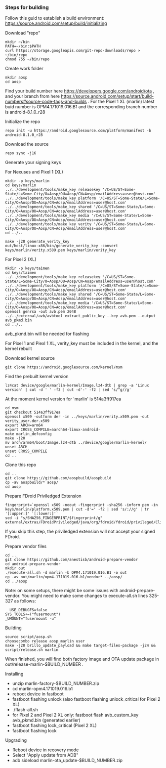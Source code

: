 ### Steps for building

Follow this guid to establish a build environment: https://source.android.com/setup/build/initializing

Download "repo"

	mkdir ~/bin
	PATH=~/bin:$PATH
	curl https://storage.googleapis.com/git-repo-downloads/repo > ~/bin/repo
	chmod 755 ~/bin/repo
	
Create work folder

	mkdir aosp
	cd aosp
	
Find your build number here https://developers.google.com/android/ota , and your branch from here https://source.android.com/setup/start/build-numbers#source-code-tags-and-builds .
For the Pixel 1 XL (marlin) latest buid number is OPM4.171019.016.B1 and the corresponding branch number is android-8.1.0_r28	

Initialize the repo

	repo init -u https://android.googlesource.com/platform/manifest -b android-8.1.0_r28
	
Download the source

	repo sync -j16
	
Generate your signing keys

 For Nexuses and Pixel 1 (XL)
 
 	mkdir -p keys/marlin
	cd keys/marlin
	../../development/tools/make_key releasekey '/C=US/ST=Some-State/L=Some-City/O=Aosp/OU=Aosp/CN=Aosp/emailAddress=user@host.com'
	../../development/tools/make_key platform '/C=US/ST=Some-State/L=Some-City/O=Aosp/OU=Aosp/CN=Aosp/emailAddress=user@host.com'
	../../development/tools/make_key shared '/C=US/ST=Some-State/L=Some-City/O=Aosp/OU=Aosp/CN=Aosp/emailAddress=user@host.com'
	../../development/tools/make_key media '/C=US/ST=Some-State/L=Some-City/O=Aosp/OU=Aosp/CN=Aosp/emailAddress=user@host.com'
	../../development/tools/make_key verity '/C=US/ST=Some-State/L=Some-City/O=Aosp/OU=Aosp/CN=Aosp/emailAddress=user@host.com'
	cd ../..
	
	make -j20 generate_verity_key
	out/host/linux-x86/bin/generate_verity_key -convert keys/marlin/verity.x509.pem keys/marlin/verity_key
	
For Pixel 2 (XL)
	 
	mkdir -p keys/taimen
	cd keys/taimen
	../../development/tools/make_key releasekey '/C=US/ST=Some-State/L=Some-City/O=Aosp/OU=Aosp/CN=Aosp/emailAddress=user@host.com'
	../../development/tools/make_key platform '/C=US/ST=Some-State/L=Some-City/O=Aosp/OU=Aosp/CN=Aosp/emailAddress=user@host.com'
	../../development/tools/make_key shared '/C=US/ST=Some-State/L=Some-City/O=Aosp/OU=Aosp/CN=Aosp/emailAddress=user@host.com'
	../../development/tools/make_key media '/C=US/ST=Some-State/L=Some-City/O=Aosp/OU=Aosp/CN=Aosp/emailAddress=user@host.com'
	openssl genrsa -out avb.pem 2048
	../../external/avb/avbtool extract_public_key --key avb.pem --output avb_pkmd.bin
	cd ../..
	
avb_pkmd.bin will be needed for flashing


For Pixel 1 and Piexl 1 XL, verity_key must be included in the kernel, and the kernel rebuilt

Download kernel source

	git clone https://android.googlesource.com/kernel/msm

Find the prebuilt kernel version

	lz4cat device/google/marlin-kernel/Image.lz4-dtb | grep -a 'Linux version' | cut -d ' ' -f3 | cut -d'-' -f2 | sed 's/^g//g'
	
At the moment kernel version for 'marlin' is 514a3ff917ea

	cd msm
	git checkout 514a3ff917ea
	openssl x509 -outform der -in ../keys/marlin/verity.x509.pem -out verity_user.der.x509
	export ARCH=arm64
	export CROSS_COMPILE=aarch64-linux-android-
	make marlin_defconfig
	make -j20
	mv arch/arm64/boot/Image.lz4-dtb ../device/google/marlin-kernel/
	unset ARCH
	unset CROSS_COMPILE
	cd ..
	
Clone this repo

	cd ..
	git clone https://github.com/aospbuild/aospbuild
	cp -av aospbuild/* aosp/
	cd aosp
	
Prepare FDroid Priviledged Extension

	fingerprint=`openssl x509 -noout -fingerprint -sha256 -inform pem -in keys/marlin/platform.x509.pem | cut -d'=' -f2 | sed 's/://g' | tr '[:upper:]' '[:lower:]'`
	sed -i "s/SHA256_FINGERPRINT/$fingerprint/g" external/extras/FDroidPriviledged/java/org/fdroid/fdroid/privileged/ClientWhitelist.java
	
If you skip this step, the priviledged extension will not accept your signed FDroid.

Prepare vendor files

	cd ..
	git clone https://github.com/anestisb/android-prepare-vendor
	cd android-prepare-vendor
	mkdir out
	./execute-all.sh -d marlin -b OPM4.171019.016.B1 -o out
	cp -av out/marlin/opm4.171019.016.b1/vendor* ../aosp/
	cd ../aosp
	
Note: on some setups, there might be some issues with android-prepare-vendor. You might need to make some changes to execute-all.sh lines 325-327 as follows:

	  USE_DEBUGFS=false
  	SYS_TOOLS+=("fusermount")
  	_UMOUNT="fusermount -u"
	
Building

	source script/aosp.sh
	choosecombo release aosp_marlin user
	make -j20 brillo_update_payload && make target-files-package -j24 && script/release.sh marlin
	
When finished, you will find both factory image and OTA update package in out/release-marlin-$BUILD_NUMBER .

Installing
- unzip marlin-factory-$BUILD_NUMBER.zip
- cd marlin-opm4.171019.016.b1
- reboot device in fastboot
- fastboot flashing unlock (also fastboot flashing unlock_critical for Pixel 2 XL)
- ./flash-all.sh
- for Pixel 2 and Pixel 2 XL only: fastboot flash avb_custom_key avb_pkmd.bin (generated earlier)
- fastboot flashing lock_critical (Pixel 2 XL)
- fastboot flashing lock

Upgrading
- Reboot device in recovery mode
- Select "Apply update from ADB"
- adb sideload marlin-ota_update-$BUILD_NUMBER.zip


